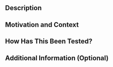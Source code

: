 <!-- Provide a general summary of your changes in the Title above -->

## Description
<!--
     Describe your changes in detail
-->

## Motivation and Context
<!--
     Why is this change required? What problem does it solve?
     If this pull request closes/resolves an open Issue, make sure you
     include the text "fixes #xxxx", "closes #xxxx" or "resolves #xxxx" here
-->

## How Has This Been Tested?
<!--
     Please describe in detail how you tested your changes.
     Include details of your testing environment, and the tests you ran to
     see how your change affects other areas of the code, etc.
-->

## Additional Information (Optional)
